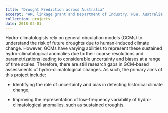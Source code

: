 ```yaml
---
title: "Drought Prediction across Australia"
excerpt: "ARC linkage grant and Department of Industry, NSW, Australia <br/><img src='/images/drought.png'>"
collection: projects
date: 2018-02-01
---
```


Hydro-climatologists rely on general circulation models (GCMs) to understand the risk of future droughts due to human-induced climate change. However, GCMs have varying abilities to represent these sustained hydro-climatological anomalies due to their coarse resolutions and parametrizations leading to considerable uncertainty and biases at a range of time scales. Therefore, there are still research gaps in GCM-based assessments of hydro-climatological changes. As such, the primary aims of this project include: 

* Identifying the role of uncertainty and bias in detecting historical climate change; 

* Improving the representation of low-frequency variability of hydro-climatological anomalies, such as sustained droughts. 
